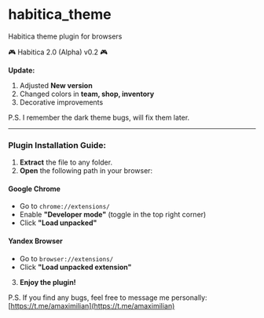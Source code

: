 # habitica_theme
Habitica theme plugin for browsers

🎮 Habitica 2.0 (Alpha) v0.2 🎮  

**Update:**  
1. Adjusted **New version**  
2. Changed colors in **team, shop, inventory**  
3. Decorative improvements  

P.S. I remember the dark theme bugs, will fix them later.  

---  

### **Plugin Installation Guide:**  

1. **Extract** the file to any folder.  
2. **Open** the following path in your browser:  

#### **Google Chrome**  
- Go to `chrome://extensions/`  
- Enable **"Developer mode"** (toggle in the top right corner)  
- Click **"Load unpacked"**  

#### **Yandex Browser**  
- Go to `browser://extensions/`  
- Click **"Load unpacked extension"**  

3. **Enjoy the plugin!**  

P.S. If you find any bugs, feel free to message me personally: [https://t.me/amaximilian](https://t.me/amaximilian)
